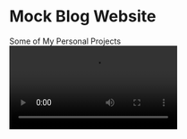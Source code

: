 # Mock Blog Website
Some of My Personal Projects
<br>
<video autoplay>
  <source src='https://imgur.com/sfwwP6b'>
 </video>
